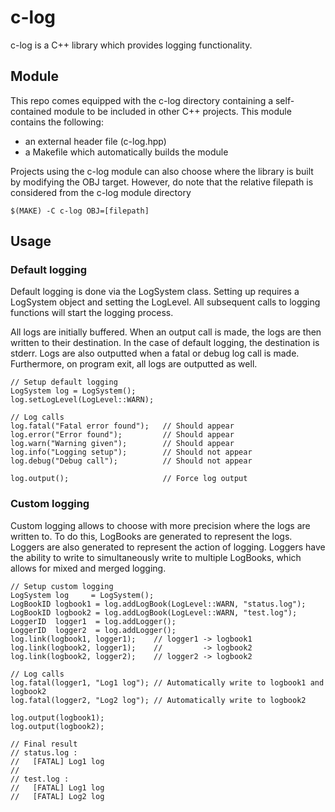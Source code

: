 # c-log

c-log is a C++ library which provides logging functionality.

## Module

This repo comes equipped with the c-log directory containing a self-contained module to be included in other C++ projects.
This module contains the following:
- an external header file (c-log.hpp)
- a Makefile which automatically builds the module

Projects using the c-log module can also choose where the library is built by modifying the OBJ target. However, do note that the relative filepath is considered from the c-log module directory

```
$(MAKE) -C c-log OBJ=[filepath]
```


## Usage

### Default logging

Default logging is done via the LogSystem class. Setting up requires a LogSystem object and setting the LogLevel. All subsequent calls to logging functions will start the logging process.

All logs are initially buffered. When an output call is made, the logs are then written to their destination. In the case of default logging, the destination is stderr. Logs are also outputted when a fatal or debug log call is made. Furthermore, on program exit, all logs are outputted as well.
```
// Setup default logging
LogSystem log = LogSystem();
log.setLogLevel(LogLevel::WARN);

// Log calls
log.fatal("Fatal error found");   // Should appear
log.error("Error found");         // Should appear
log.warn("Warning given");        // Should appear
log.info("Logging setup");        // Should not appear
log.debug("Debug call");          // Should not appear

log.output();                     // Force log output
```

### Custom logging

Custom logging allows to choose with more precision where the logs are written to.
To do this, LogBooks are generated to represent the logs. Loggers are also generated to represent the action of logging. Loggers have the ability to write to simultaneously write to multiple LogBooks, which allows for mixed and merged logging.

```
// Setup custom logging
LogSystem log     = LogSystem();
LogBookID logbook1 = log.addLogBook(LogLevel::WARN, "status.log");
LogBookID logbook2 = log.addLogBook(LogLevel::WARN, "test.log");
LoggerID  logger1  = log.addLogger();
LoggerID  logger2  = log.addLogger();
log.link(logbook1, logger1);    // logger1 -> logbook1
log.link(logbook2, logger1);    //         -> logbook2
log.link(logbook2, logger2);    // logger2 -> logbook2

// Log calls
log.fatal(logger1, "Log1 log"); // Automatically write to logbook1 and logbook2
log.fatal(logger2, "Log2 log"); // Automatically write to logbook2

log.output(logbook1);
log.output(logbook2);

// Final result
// status.log :
//   [FATAL] Log1 log
//
// test.log :
//   [FATAL] Log1 log
//   [FATAL] Log2 log

```

